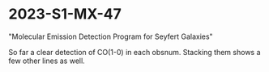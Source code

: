 # 2023-S1-MX-47

"Molecular Emission Detection Program for Seyfert Galaxies"

So far a clear detection of CO(1-0) in each obsnum.  Stacking them shows a few other lines as well.
